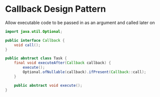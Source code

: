 # Callback Design Pattern

Allow executable code to be passed in as an argument and called later on

```java
import java.util.Optional;

public interface Callback {
    void call();
}

public abstract class Task {
    final void executeAfter(Callback callback) {
        execute();
        Optional.ofNullable(callback).ifPresent(Callback::call);
    }

    public abstract void execute();
}
```